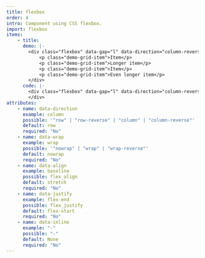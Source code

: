 ```yaml
---
title: flexbox
order: 4
intro: Component using CSS flexbox.
import: flexbox
items:
    - title: 
      demo: |-
        <div class="flexbox" data-gap="l" data-direction="column-reverse" data-align="flex-end" data-justify="center">
            <p class="demo-grid-item">Item</p>
            <p class="demo-grid-item">Longer item</p>
            <p class="demo-grid-item">Item</p>
            <p class="demo-grid-item">Even longer item</p>
        </div>
      code: |-
        <div class="flexbox" data-gap="l" data-direction="column-reverse" data-align="flex-end" data-justify="center">
        </div>
attributes:
    - name: data-direction
      example: column
      possible: '"row" | "row-reverse" | "column" | "column-reverse"'
      default: row
      required: "No"
    - name: data-wrap
      example: wrap
      possible: '"nowrap" | "wrap" | "wrap-reverse"'
      default: nowrap
      required: "No"
    - name: data-align
      example: baseline
      possible: flex_align
      default: stretch
      required: "No"
    - name: data-justify
      example: flex-end
      possible: flex_justify
      default: flex-start
      required: "No"
    - name: data-inline
      example: "-"
      possible: "-"
      default: None
      required: "No"
---
```

